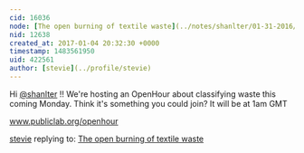 ```yaml
---
cid: 16036
node: [The open burning of textile waste](../notes/shanlter/01-31-2016/the-open-burning-of-textile-waste)
nid: 12638
created_at: 2017-01-04 20:32:30 +0000
timestamp: 1483561950
uid: 422561
author: [stevie](../profile/stevie)
---
```


Hi [@shanlter](/profile/shanlter) !!  We're hosting an OpenHour about classifying waste this coming Monday. Think it's something you could join? It will be at 1am GMT 

www.publiclab.org/openhour

[stevie](../profile/stevie) replying to: [The open burning of textile waste](../notes/shanlter/01-31-2016/the-open-burning-of-textile-waste)

